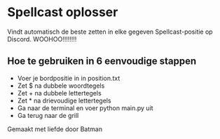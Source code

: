 # Spellcast oplosser

Vindt automatisch de beste zetten in elke gegeven Spellcast-positie op Discord.
WOOHOO!!!!!!!!

## Hoe te gebruiken in 6 eenvoudige stappen

- Voer je bordpositie in in position.txt
- Zet $ na dubbele woordtegels
- Zet + na dubbele lettertegels
- Zet * na drievoudige lettertegels
- Ga naar de terminal en voer python main.py uit
- Ga terug naar de grill

Gemaakt met liefde door Batman